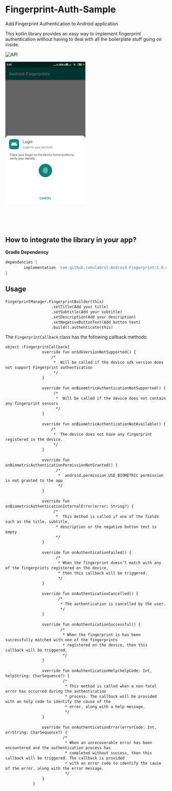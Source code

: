 # Fingerprint-Auth-Sample
Add Fingerprint Authentication to Android application</br>

This kotlin library provides an easy way to implement fingerprint authentication without having to deal with all the boilerplate stuff going on inside.

<img src="https://img.shields.io/badge/API-23%2B-blue.svg?style=flat" style="max-width:100%;" alt="API" data-canonical-src="https://img.shields.io/badge/API-23%2B-blue.svg?style=flat" style="max-width:100%;">


<p><a href="https://github.com/rahulabrol/Android-Fingerprint/blob/master/screenshots/image.jpeg" target="_blank"><img src="https://github.com/rahulabrol/Android-Fingerprint/blob/master/screenshots/image.jpeg" width="250" style="max-width:100%;"></a></p>
</br></br></br>



<h2>How to integrate the library in your app?</h2>
<b>Gradle Dependency</b></br>

```gradle
dependencies {
        implementation 'com.github.rahulabrol:Android-Fingerprint:1.0.4'
}
```

<h2>Usage</h2>

```
FingerprintManager.FingerprintBuilder(this)
                    .setTitle(Add your title)
                    .setSubtitle(Add your subtitle)
                    .setDescription(Add your description)
                    .setNegativeButtonText(Add button text)
                    .build().authenticate(this)
```

The ```FingerprintCallback``` class has the following callback methods:

```
object :FingerprintCallback{
                override fun onSdkVersionNotSupported() {
                    /*
                     *  Will be called if the device sdk version does not support Fingerprint authentication
                     */
                }

                override fun onBiometricAuthenticationNotSupported() {
                     /*
                      *  Will be called if the device does not contain any fingerprint sensors
                      */
                }

                override fun onBiometricAuthenticationNotAvailable() {
                    /*
                     *  The device does not have any fingerprint registered in the device.
                     */
                }

                override fun onBiometricAuthenticationPermissionNotGranted() {
                      /*
                       *  android.permission.USE_BIOMETRIC permission is not granted to the app
                       */
                }

                override fun onBiometricAuthenticationInternalError(error: String?) {
                     /*
                      *  This method is called if one of the fields such as the title, subtitle,
                      * description or the negative button text is empty
                      */
                }

                override fun onAuthenticationFailed() {
                      /*
                       * When the fingerprint doesn’t match with any of the fingerprints registered on the device,
                       * then this callback will be triggered.
                       */
                }

                override fun onAuthenticationCancelled() {
                       /*
                        * The authentication is cancelled by the user.
                        */
                }

                override fun onAuthenticationSuccessful() {
                        /*
                         * When the fingerprint is has been successfully matched with one of the fingerprints
                         * registered on the device, then this callback will be triggered.
                         */
                }

                override fun onAuthenticationHelp(helpCode: Int, helpString: CharSequence?) {
                         /*
                          * This method is called when a non-fatal error has occurred during the authentication
                          * process. The callback will be provided with an help code to identify the cause of the
                          * error, along with a help message.
                          */
                }

                override fun onAuthenticationError(errorCode: Int, errString: CharSequence?) {
                         /*
                          * When an unrecoverable error has been encountered and the authentication process has
                          * completed without success, then this callback will be triggered. The callback is provided
                          * with an error code to identify the cause of the error, along with the error message.
                          */
                }
            }

```


